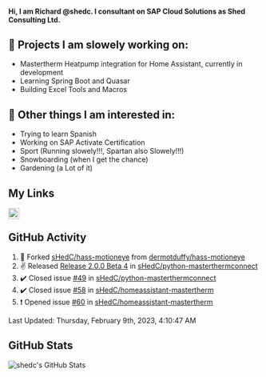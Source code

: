 #### Hi, I am Richard @shedc. I consultant on SAP Cloud Solutions as Shed Consulting Ltd.

## 👋 Projects I am slowely working on:
- Mastertherm Heatpump integration for Home Assistant, currently in development
- Learning Spring Boot and Quasar
- Building Excel Tools and Macros

## 👀 Other things I am interested in:
- Trying to learn Spanish
- Working on SAP Activate Certification
- Sport (Running slowely!!!, Spartan also Slowely!!!)
- Snowboarding (when I get the chance)
- Gardening (a Lot of it)

## My Links
[<img align="left" alt="shedc | LinkedIn" width="22px" src="https://cdn.jsdelivr.net/npm/simple-icons@v3/icons/linkedin.svg" />][linkedin]

<br/>

## GitHub Activity
<!--RECENT_ACTIVITY:start-->
1. 🔱 Forked [sHedC/hass-motioneye](https://github.com/sHedC/hass-motioneye) from [dermotduffy/hass-motioneye](https://github.com/dermotduffy/hass-motioneye)
2. ✌️ Released [Release 2.0.0 Beta 4](https://github.com/sHedC/python-masterthermconnect/releases/tag/2.0.0-b4) in [sHedC/python-masterthermconnect](https://github.com/sHedC/python-masterthermconnect)
3. ✔️ Closed issue [#49](https://github.com/sHedC/python-masterthermconnect/issues/49) in [sHedC/python-masterthermconnect](https://github.com/sHedC/python-masterthermconnect)
4. ✔️ Closed issue [#58](https://github.com/sHedC/homeassistant-mastertherm/issues/58) in [sHedC/homeassistant-mastertherm](https://github.com/sHedC/homeassistant-mastertherm)
5. ❗️ Opened issue [#60](https://github.com/sHedC/homeassistant-mastertherm/issues/60) in [sHedC/homeassistant-mastertherm](https://github.com/sHedC/homeassistant-mastertherm)
<!--RECENT_ACTIVITY:end-->
<!--RECENT_ACTIVITY:last_update-->
Last Updated: Thursday, February 9th, 2023, 4:10:47 AM
<!--RECENT_ACTIVITY:last_update_end-->

## GitHub Stats
<img align="left" alt="shedc's GitHub Stats" src="https://github-readme-stats.vercel.app/api?username=shedc&show_icons=true&hide_title=true" />

[linkedin]: https://www.linkedin.com/in/richard-holmes-3314251/
